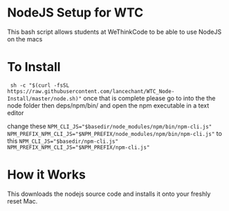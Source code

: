 # NodeJS Setup for WTC

This bash script allows students at WeThinkCode to be able to use NodeJS on the macs 

# To Install

` sh -c "$(curl -fsSL https://raw.githubusercontent.com/lancechant/WTC_Node-Install/master/node.sh)"`
once that is complete please go to into the the node folder then deps/npm/bin/ and open the npm executable in a text editor

change these
`NPM_CLI_JS="$basedir/node_modules/npm/bin/npm-cli.js"`
`NPM_PREFIX_NPM_CLI_JS="$NPM_PREFIX/node_modules/npm/bin/npm-cli.js"`
to this 
`NPM_CLI_JS="$basedir/npm-cli.js"`
`NPM_PREFIX_NPM_CLI_JS="$NPM_PREFIX/npm-cli.js"`

# How it Works

This downloads the nodejs source code and installs it onto your freshly reset Mac. 
